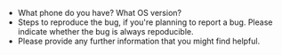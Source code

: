 - What phone do you have? What OS version?
- Steps to reproduce the bug, if you're planning to report a bug. Please indicate whether the bug is always repoducible.
- Please provide any further information that you might find helpful.
